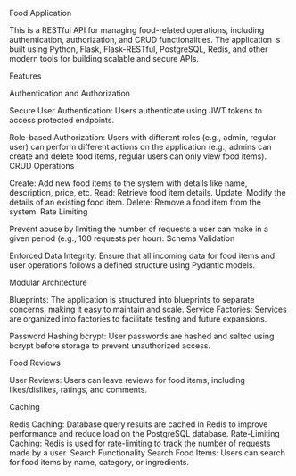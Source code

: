 Food Application



This is a RESTful API for managing food-related operations, including authentication, authorization, and CRUD functionalities. The application is built using Python, Flask, Flask-RESTful, PostgreSQL, Redis, and other modern tools for building scalable and secure APIs.

Features

Authentication and Authorization

Secure User Authentication: Users authenticate using JWT tokens to access protected endpoints.

Role-based Authorization: Users with different roles (e.g., admin, regular user) can perform different actions on the application (e.g., admins can create and delete food items, regular users can only view food items).
CRUD Operations

Create: Add new food items to the system with details like name, description, price, etc.
Read: Retrieve food item details.
Update: Modify the details of an existing food item.
Delete: Remove a food item from the system.
Rate Limiting

Prevent abuse by limiting the number of requests a user can make in a given period (e.g., 100 requests per hour).
Schema Validation

Enforced Data Integrity: Ensure that all incoming data for food items and user operations follows a defined structure using Pydantic models.

Modular Architecture

Blueprints: The application is structured into blueprints to separate concerns, making it easy to maintain and scale.
Service Factories: Services are organized into factories to facilitate testing and future expansions.

Password Hashing
bcrypt: User passwords are hashed and salted using bcrypt before storage to prevent unauthorized access.

Food Reviews

User Reviews: Users can leave reviews for food items, including likes/dislikes, ratings, and comments.

Caching

Redis Caching: Database query results are cached in Redis to improve performance and reduce load on the PostgreSQL database.
Rate-Limiting Caching: Redis is used for rate-limiting to track the number of requests made by a user.
Search Functionality
Search Food Items: Users can search for food items by name, category, or ingredients.
